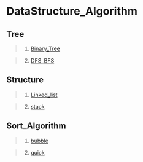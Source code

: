 # DataStructure_Algorithm

## Tree

> 1. [Binary_Tree](https://github.com/rlagywns0213/DataStructure_Algorithm/blob/main/Binary_Tree.py)

> 2. [DFS_BFS](https://github.com/rlagywns0213/DataStructure_Algorithm/blob/main/DFS_BFS.py)

## Structure

> 1. [Linked_list](https://github.com/rlagywns0213/DataStructure_Algorithm/blob/main/linked_list.ipynb)

> 2. [stack](https://github.com/rlagywns0213/DataStructure_Algorithm/blob/main/stack.py)

## Sort_Algorithm

> 1. [bubble](https://github.com/rlagywns0213/DataStructure_Algorithm/blob/main/Sort_bubble.py)

> 2. [quick](https://github.com/rlagywns0213/DataStructure_Algorithm/blob/main/Sort_quick.py)
